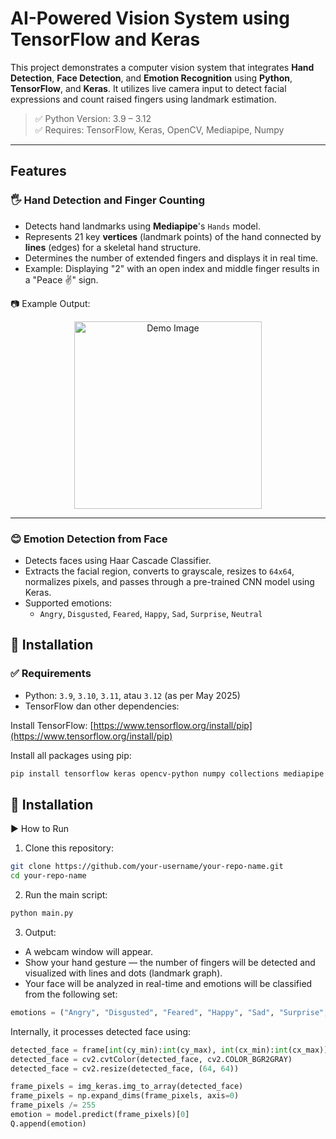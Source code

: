# AI-Powered Vision System using TensorFlow and Keras

This project demonstrates a computer vision system that integrates **Hand Detection**, **Face Detection**, and **Emotion Recognition** using **Python**, **TensorFlow**, and **Keras**. It utilizes live camera input to detect facial expressions and count raised fingers using landmark estimation.

> ✅ Python Version: 3.9 – 3.12  
> ✅ Requires: TensorFlow, Keras, OpenCV, Mediapipe, Numpy

---

## Features

### 🖐 Hand Detection and Finger Counting
- Detects hand landmarks using **Mediapipe**'s `Hands` model.
- Represents 21 key **vertices** (landmark points) of the hand connected by **lines** (edges) for a skeletal hand structure.
- Determines the number of extended fingers and displays it in real time.
- Example: Displaying "2" with an open index and middle finger results in a "Peace ✌️" sign.

📷 Example Output:  
<div align="center">
  <img src="https://i.postimg.cc/65DLGgFx/Whats-App-Image-2025-05-17-at-04-42-27.jpg" alt="Demo Image" style="width: 300px; height: auto;" />
</div>

---

### 😊 Emotion Detection from Face
- Detects faces using Haar Cascade Classifier.
- Extracts the facial region, converts to grayscale, resizes to `64x64`, normalizes pixels, and passes through a pre-trained CNN model using Keras.
- Supported emotions:
  - `Angry`, `Disgusted`, `Feared`, `Happy`, `Sad`, `Surprise`, `Neutral`

## 🧩 Installation

### ✅ Requirements

- Python: `3.9`, `3.10`, `3.11`, atau `3.12` (as per May 2025)
- TensorFlow dan other dependencies:

Install TensorFlow: [https://www.tensorflow.org/install/pip](https://www.tensorflow.org/install/pip)

Install all packages using pip:

```bash
pip install tensorflow keras opencv-python numpy collections mediapipe
```

## 🧩 Installation
▶️ How to Run
1. Clone this repository:
```bash
git clone https://github.com/your-username/your-repo-name.git
cd your-repo-name
```
2. Run the main script:
```bash
python main.py
```
3. Output:
- A webcam window will appear.
- Show your hand gesture — the number of fingers will be detected and visualized with lines and dots (landmark graph).
- Your face will be analyzed in real-time and emotions will be classified from the following set:
```python
emotions = ("Angry", "Disgusted", "Feared", "Happy", "Sad", "Surprise", "Neutral")
```
Internally, it processes detected face using:
```python
detected_face = frame[int(cy_min):int(cy_max), int(cx_min):int(cx_max)]
detected_face = cv2.cvtColor(detected_face, cv2.COLOR_BGR2GRAY)
detected_face = cv2.resize(detected_face, (64, 64))

frame_pixels = img_keras.img_to_array(detected_face)
frame_pixels = np.expand_dims(frame_pixels, axis=0)
frame_pixels /= 255
emotion = model.predict(frame_pixels)[0]
Q.append(emotion)
```

